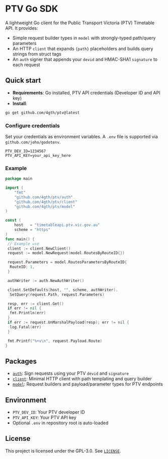 # PTV Go SDK

A lightweight Go client for the Public Transport Victoria (PTV) Timetable API. It provides:

- Simple request builder types in `model` with strongly-typed path/query parameters
- An HTTP `client` that expands `{path}` placeholders and builds query strings from struct tags
- An `auth` signer that appends your `devid` and HMAC-SHA1 `signature` to each request

## Quick start

- **Requirements**: Go installed, PTV API credentials (Developer ID and API key)
- **Install**:

```bash
go get github.com/4gth/ptv@latest
```

### Configure credentials

Set your credentials as environment variables. A `.env` file is supported via `github.com/joho/godotenv`.

```env
PTV_DEV_ID=1234567
PTV_API_KEY=your_api_key_here
```

### Example

```go
package main

import (
    "fmt"
    "github.com/4gth/ptv/auth"
    "github.com/4gth/ptv/client"
    "github.com/4gth/ptv/model"
)

const (
    host   = "timetableapi.ptv.vic.gov.au"
    scheme = "https"
)
func main() {
 // Example use
 client := client.NewClient()
 request := model.NewRequest(model.RoutesByRouteID{})

 request.Parameters = model.RoutesParametersByRouteID{
  RouteID: 1,
 }

 authWriter := auth.NewAuthWriter()

 client.SetDefaults(host, "", scheme, authWriter).
  SetQuery(request.Path, request.Parameters)

 resp, err := client.Get()
 if err != nil {
  fmt.Println(err)
 }
 if err := request.UnMarshalPayload(resp); err != nil {
  log.Fatal(err)
 }

 fmt.Printf("%+v\n", request.Payload.Route)
}

```

## Packages

- [`auth`](auth/README.md): Sign requests using your PTV `devid` and `signature`
- [`client`](client/README.md): Minimal HTTP client with path templating and query builder
- [`model`](model/README.md): Request builders and payload/parameter types for PTV endpoints

## Environment

- `PTV_DEV_ID`: Your PTV developer ID
- `PTV_API_KEY`: Your PTV API key
- Optional `.env` in repository root is auto-loaded

## License

This project is licensed under the GPL-3.0. See [`LICENSE`](LICENSE).

